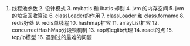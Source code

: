 1. 线程池参数 2. 设计模式 3. mybatis 和 ibatis 却别 4. jvm 的内存空间 5. jvm 的垃圾回收算法 6. classLoader的作用 7. classLoader 和 class.forname 8. redis好处 9. redis单线程 10. hashmap扩容 11. arrayList扩容 12. concurrectHashMap分段锁机制 13. aop和cglib代理 14. react的点 15. tcp/ip模型 16. 遇到过的最难的问题 

